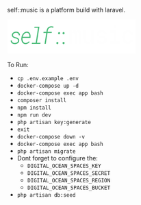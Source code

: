 
self::music is a platform build with laravel.

![Logo](https://raw.githubusercontent.com/13dev/acr-project/master/public/images/logo.png)

To Run:
- `cp .env.example .env`
- `docker-compose up -d`
- `docker-compose exec app bash`
- `composer install`
- `npm install`
- `npm run dev`
- `php artisan key:generate`
- `exit`
- `docker-compose down -v`
- `docker-compose exec app bash`
- `php artisan migrate`
- Dont forget to configure the:
    - `DIGITAL_OCEAN_SPACES_KEY`
    - `DIGITAL_OCEAN_SPACES_SECRET`
    - `DIGITAL_OCEAN_SPACES_REGION`
    - `DIGITAL_OCEAN_SPACES_BUCKET`
- `php artisan db:seed`



